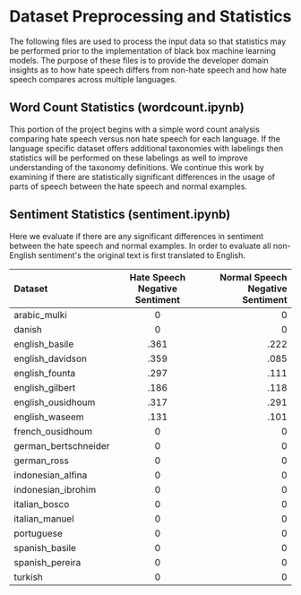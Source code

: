 # Dataset Preprocessing and Statistics

The following files are used to process the input data so that statistics may be performed prior to the implementation of black box machine learning models. 
The purpose of these files is to provide the developer domain insights as to how hate speech differs from non-hate speech and how hate speech compares across multiple languages.

## Word Count Statistics (wordcount.ipynb)

This portion of the project begins with a simple word count analysis comparing hate speech versus non hate speech for each language. If the language specific dataset offers additional taxonomies with labelings then statistics will be performed on these labelings as well to improve understanding of the taxonomy definitions. We continue this work by examining if there are statistically significant differences in the usage of parts of speech between the hate speech and normal examples.

## Sentiment Statistics (sentiment.ipynb)

Here we evaluate if there are any significant differences in sentiment between the hate speech and normal examples. In order to evaluate all non-English sentiment's the original text is first translated to English. 

| Dataset |  Hate Speech Negative Sentiment  | Normal Speech Negative Sentiment |
|:-----|:--------:|------:|
| arabic_mulki   | 0 | 0 |
| danish | 0 | 0 |
| english_basile | .361 | .222 |
| english_davidson | .359 | .085 |
| english_founta | .297 | .111 |
| english_gilbert | .186 | .118 |
| english_ousidhoum | .317 | .291 |
| english_waseem | .131 | .101 |
| french_ousidhoum | 0 | 0 |
| german_bertschneider | 0 | 0 |
| german_ross | 0 | 0 |
| indonesian_alfina | 0 | 0 |
| indonesian_ibrohim | 0 | 0 |
| italian_bosco | 0 | 0 |
| italian_manuel | 0 | 0 |
| portuguese | 0 | 0 |
| spanish_basile | 0 | 0 |
| spanish_pereira | 0 | 0 |
| turkish | 0 | 0 |
